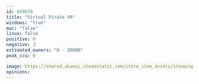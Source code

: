 ```yaml
---
id: 849870
title: "Virtual Pirate VR"
windows: "true"
mac: "false"
linux: false
positive: 0
negative: 3
estimated_owners: "0 - 20000"
peak_ccu: 0

image: https://shared.akamai.steamstatic.com/store_item_assets/steam/apps/849870/header.jpg?t=1531792348
opinions:
---
```

